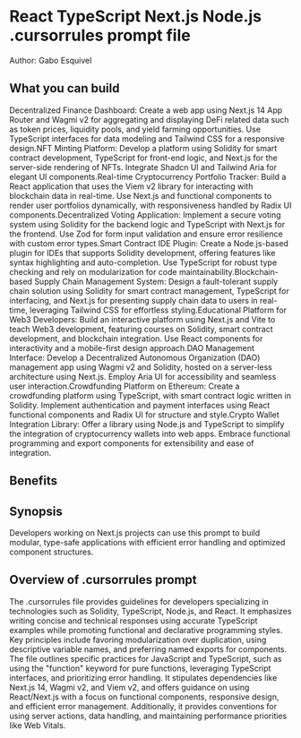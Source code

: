 # React TypeScript Next.js Node.js .cursorrules prompt file

Author: Gabo Esquivel

## What you can build
Decentralized Finance Dashboard: Create a web app using Next.js 14 App Router and Wagmi v2 for aggregating and displaying DeFi related data such as token prices, liquidity pools, and yield farming opportunities. Use TypeScript interfaces for data modeling and Tailwind CSS for a responsive design.NFT Minting Platform: Develop a platform using Solidity for smart contract development, TypeScript for front-end logic, and Next.js for the server-side rendering of NFTs. Integrate Shadcn UI and Tailwind Aria for elegant UI components.Real-time Cryptocurrency Portfolio Tracker: Build a React application that uses the Viem v2 library for interacting with blockchain data in real-time. Use Next.js and functional components to render user portfolios dynamically, with responsiveness handled by Radix UI components.Decentralized Voting Application: Implement a secure voting system using Solidity for the backend logic and TypeScript with Next.js for the frontend. Use Zod for form input validation and ensure error resilience with custom error types.Smart Contract IDE Plugin: Create a Node.js-based plugin for IDEs that supports Solidity development, offering features like syntax highlighting and auto-completion. Use TypeScript for robust type checking and rely on modularization for code maintainability.Blockchain-based Supply Chain Management System: Design a fault-tolerant supply chain solution using Solidity for smart contract management, TypeScript for interfacing, and Next.js for presenting supply chain data to users in real-time, leveraging Tailwind CSS for effortless styling.Educational Platform for Web3 Developers: Build an interactive platform using Next.js and Vite to teach Web3 development, featuring courses on Solidity, smart contract development, and blockchain integration. Use React components for interactivity and a mobile-first design approach.DAO Management Interface: Develop a Decentralized Autonomous Organization (DAO) management app using Wagmi v2 and Solidity, hosted on a server-less architecture using Next.js. Employ Aria UI for accessibility and seamless user interaction.Crowdfunding Platform on Ethereum: Create a crowdfunding platform using TypeScript, with smart contract logic written in Solidity. Implement authentication and payment interfaces using React functional components and Radix UI for structure and style.Crypto Wallet Integration Library: Offer a library using Node.js and TypeScript to simplify the integration of cryptocurrency wallets into web apps. Embrace functional programming and export components for extensibility and ease of integration.

## Benefits


## Synopsis
Developers working on Next.js projects can use this prompt to build modular, type-safe applications with efficient error handling and optimized component structures.

## Overview of .cursorrules prompt
The .cursorrules file provides guidelines for developers specializing in technologies such as Solidity, TypeScript, Node.js, and React. It emphasizes writing concise and technical responses using accurate TypeScript examples while promoting functional and declarative programming styles. Key principles include favoring modularization over duplication, using descriptive variable names, and preferring named exports for components. The file outlines specific practices for JavaScript and TypeScript, such as using the "function" keyword for pure functions, leveraging TypeScript interfaces, and prioritizing error handling. It stipulates dependencies like Next.js 14, Wagmi v2, and Viem v2, and offers guidance on using React/Next.js with a focus on functional components, responsive design, and efficient error management. Additionally, it provides conventions for using server actions, data handling, and maintaining performance priorities like Web Vitals.

